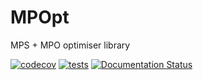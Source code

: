 # MPOpt
MPS + MPO optimiser library

[![codecov](https://codecov.io/gh/quicophy/MPOpt/branch/alex-branch-1/graph/badge.svg?token=4G7VWYX0S2)](https://codecov.io/gh/quicophy/MPOpt) [![tests](https://github.com/quicophy/MPOpt/actions/workflows/tests.yml/badge.svg?branch=main)](https://github.com/quicophy/MPOpt/actions/workflows/tests.yml) [![Documentation Status](https://readthedocs.org/projects/mpopts/badge/?version=latest)](https://mpopts.readthedocs.io/en/latest/?badge=latest)
